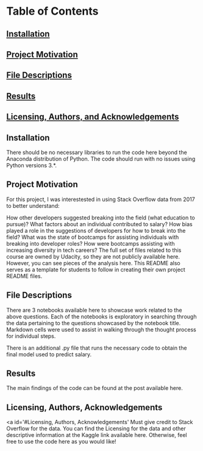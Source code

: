 # Table of Contents
<a href='#Installations'><h2>Installation</h2></a>
<a href='#Project Motivation'><h2>Project Motivation</h2></a>
<a href='#File Descriptions'><h2>File Descriptions</h2></a>
<a href='#Results'><h2>Results</h2></a>
<a href='#Licensing, Authors, and Acknowledgements'><h2>Licensing, Authors, and Acknowledgements</h2></a>

## Installation
<a id='#Installations'></a>
There should be no necessary libraries to run the code here beyond the Anaconda distribution of Python. The code should run with no issues using Python versions 3.*.

## Project Motivation
<a id='#Project Motivation'></a>
For this project, I was interestested in using Stack Overflow data from 2017 to better understand:

How other developers suggested breaking into the field (what education to pursue)?
What factors about an individual contributed to salary?
How bias played a role in the suggestions of developers for how to break into the field?
What was the state of bootcamps for assisting individuals with breaking into developer roles?
How were bootcamps assisting with increasing diversity in tech careers?
The full set of files related to this course are owned by Udacity, so they are not publicly available here. However, you can see pieces of the analysis here. This README also serves as a template for students to follow in creating their own project README files.

## File Descriptions
<a id='#File Descriptions'></a>
There are 3 notebooks available here to showcase work related to the above questions. Each of the notebooks is exploratory in searching through the data pertaining to the questions showcased by the notebook title. Markdown cells were used to assist in walking through the thought process for individual steps.

There is an additional .py file that runs the necessary code to obtain the final model used to predict salary.

## Results
<a id='#Results'></a>
The main findings of the code can be found at the post available here.

## Licensing, Authors, Acknowledgements
<a id='#Licensing, Authors, Acknowledgements'</a>
Must give credit to Stack Overflow for the data. You can find the Licensing for the data and other descriptive information at the Kaggle link available here. Otherwise, feel free to use the code here as you would like!
